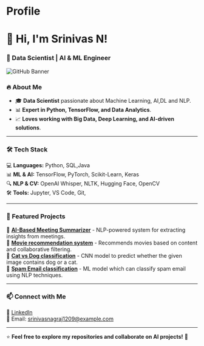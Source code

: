 # Profile

# 👋 Hi, I'm Srinivas N!  
### 🚀 Data Scientist | AI & ML Engineer  

![GitHub Banner](https://source.unsplash.com/1600x400/?technology,data,ai)  

### 🔥 About Me  
- 🎓 **Data Scientist** passionate about Machine Learning, AI,DL and NLP.  
- 📊 **Expert in Python, TensorFlow, and Data Analytics**.  
- 📈 **Loves working with Big Data, Deep Learning, and AI-driven solutions**.  


---

### 🛠️ Tech Stack  
💻 **Languages:** Python, SQL,Java  
📊 **ML & AI:** TensorFlow, PyTorch, Scikit-Learn, Keras  
🔍 **NLP & CV:** OpenAI Whisper, NLTK, Hugging Face, OpenCV  
🛠️ **Tools:** Jupyter, VS Code, Git,  

---

### 📂 Featured Projects  
🔹 **[AI-Based Meeting Summarizer]((https://github.com/Srinivas-Nagraj/AI-Meeting-Summarizer))** - NLP-powered system for extracting insights from meetings.  
🔹 **[Movie recommendation system]((https://github.com/Srinivas-Nagraj/Movie_recommendation_system))** - Recommends movies based on content and collaborative filtering.  
🔹 **[Cat vs Dog classification]((https://github.com/Srinivas-Nagraj/cat-vs-dog-classifier))** - CNN model to predict whether the given image contains dog or a cat.  
🔹 **[Spam Email classification]((https://github.com/Srinivas-Nagraj/Spam_Email_Classification))** - ML model which can classify spam email using NLP techniques. 


---

### 📫 Connect with Me  
🔗 [LinkedIn](www.linkedin.com/in/srinivas-n-31b58a269)  
📧 Email: srinivasnagraj1209@example.com  

---

⭐ **Feel free to explore my repositories and collaborate on AI projects!** 🚀
